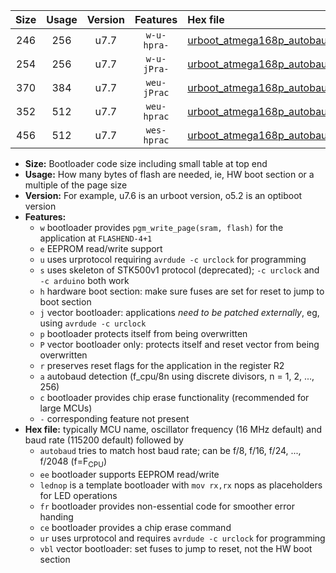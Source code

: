 |Size|Usage|Version|Features|Hex file|
|:-:|:-:|:-:|:-:|:--|
|246|256|u7.7|`w-u-hpra-`|[urboot_atmega168p_autobaud_lednop_ur.hex](https://raw.githubusercontent.com/stefanrueger/urboot.hex/main/mcus/atmega168p/autobaud/urboot_atmega168p_autobaud_lednop_ur.hex)|
|254|256|u7.7|`w-u-jPra-`|[urboot_atmega168p_autobaud_ur_vbl.hex](https://raw.githubusercontent.com/stefanrueger/urboot.hex/main/mcus/atmega168p/autobaud/urboot_atmega168p_autobaud_ur_vbl.hex)|
|370|384|u7.7|`weu-jPrac`|[urboot_atmega168p_autobaud_ee_lednop_fr_ce_ur_vbl.hex](https://raw.githubusercontent.com/stefanrueger/urboot.hex/main/mcus/atmega168p/autobaud/urboot_atmega168p_autobaud_ee_lednop_fr_ce_ur_vbl.hex)|
|352|512|u7.7|`weu-hprac`|[urboot_atmega168p_autobaud_ee_lednop_fr_ce_ur.hex](https://raw.githubusercontent.com/stefanrueger/urboot.hex/main/mcus/atmega168p/autobaud/urboot_atmega168p_autobaud_ee_lednop_fr_ce_ur.hex)|
|456|512|u7.7|`wes-hprac`|[urboot_atmega168p_autobaud_ee_lednop_fr_ce.hex](https://raw.githubusercontent.com/stefanrueger/urboot.hex/main/mcus/atmega168p/autobaud/urboot_atmega168p_autobaud_ee_lednop_fr_ce.hex)|

- **Size:** Bootloader code size including small table at top end
- **Usage:** How many bytes of flash are needed, ie, HW boot section or a multiple of the page size
- **Version:** For example, u7.6 is an urboot version, o5.2 is an optiboot version
- **Features:**
  + `w` bootloader provides `pgm_write_page(sram, flash)` for the application at `FLASHEND-4+1`
  + `e` EEPROM read/write support
  + `u` uses urprotocol requiring `avrdude -c urclock` for programming
  + `s` uses skeleton of STK500v1 protocol (deprecated); `-c urclock` and `-c arduino` both work
  + `h` hardware boot section: make sure fuses are set for reset to jump to boot section
  + `j` vector bootloader: applications *need to be patched externally*, eg, using `avrdude -c urclock`
  + `p` bootloader protects itself from being overwritten
  + `P` vector bootloader only: protects itself and reset vector from being overwritten
  + `r` preserves reset flags for the application in the register R2
  + `a` autobaud detection (f_cpu/8n using discrete divisors, n = 1, 2, ..., 256)
  + `c` bootloader provides chip erase functionality (recommended for large MCUs)
  + `-` corresponding feature not present
- **Hex file:** typically MCU name, oscillator frequency (16 MHz default) and baud rate (115200 default) followed by
  + `autobaud` tries to match host baud rate; can be f/8, f/16, f/24, ..., f/2048 (f=F<sub>CPU</sub>)
  + `ee` bootloader supports EEPROM read/write
  + `lednop` is a template bootloader with `mov rx,rx` nops as placeholders for LED operations
  + `fr` bootloader provides non-essential code for smoother error handing
  + `ce` bootloader provides a chip erase command
  + `ur` uses urprotocol and requires `avrdude -c urclock` for programming
  + `vbl` vector bootloader: set fuses to jump to reset, not the HW boot section
